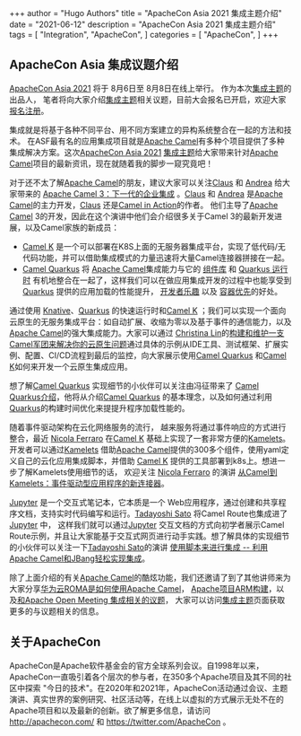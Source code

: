 +++
author = "Hugo Authors"
title = "ApacheCon Asia 2021 集成主题介绍"
date = "2021-06-12"
description = "ApacheCon Asia 2021 集成主题介绍"
tags = [
    "Integration",
    "ApacheCon", 
]
categories = [
    "ApacheCon",
]
+++

## ApacheCon Asia 集成议题介绍

[ApacheCon Asia 2021](https://apachecon.com/acasia2021/zh/) 将于 8月6日至 8月8日在线上举行。 作为本次[集成主题](https://apachecon.com/acasia2021/zh/tracks/integration.html)的出品人， 笔者将向大家介绍[集成主题](https://apachecon.com/acasia2021/zh/tracks/integration.html)相关议题，目前大会报名已开启，欢迎大家[报名注册](https://www.huodongxing.com/event/3600137190322)。

集成就是将基于各种不同平台、用不同方案建立的异构系统整合在一起的方法和技术。 在ASF最有名的应用集成项目就是[Apache Camel](https://camel.apache.org/)有多种个项目提供了多种集成解决方案。这次[ApacheCon Asia 2021](https://apachecon.com/acasia2021/zh/) [集成主题](https://apachecon.com/acasia2021/zh/tracks/integration.html)给大家带来针对[Apache Camel](https://camel.apache.org/)项目的最新资讯，现在就随着我的脚步一窥究竟吧！

对于还不太了解[Apache Camel](https://camel.apache.org/)的朋友，建议大家可以关注[Claus](https://twitter.com/davsclaus) 和 [Andrea](https://twitter.com/oscerd2) 给大家带来的 [Apache Camel 3：下一代的企业集成](https://apachecon.com/acasia2021/zh/sessions/1071.html) 。[Claus](https://twitter.com/davsclaus) 和 [Andrea](https://twitter.com/oscerd2) 是[Apache Camel](https://camel.apache.org/)的主力开发，[Claus](https://twitter.com/davsclaus) 还是[Camel in Action](https://www.manning.com/books/camel-in-action-second-edition?)的作者。 他们主导了[Apache Camel](https://camel.apache.org/) 3的开发，因此在这个演讲中他们会介绍很多关于Camel 3的最新开发进展，以及Camel家族的新成员：

* [Camel K](https://camel.apache.org/camel-k/latest/) 是一个可以部署在K8S上面的无服务器集成平台，实现了低代码/无代码功能，并可以借助集成模式的力量迅速将大量Camel连接器拼接在一起。
* [Camel Quarkus](https://camel.apache.org/camel-quarkus/latest/) 将  [Apache Camel](https://camel.apache.org/manual/latest/index.html)集成能力与它的 [组件库](https://camel.apache.org/components/3.10.x/index.html)  和  [Quarkus 运行时](https://quarkus.io/) 有机地整合在一起了，这样我们可以在做应用集成开发的过程中也能享受到[Quarkus](https://quarkus.io/) 提供的应用加载的性能提升， [开发者乐趣](https://quarkus.io/vision/developer-joy) 以及 [容器优先](https://quarkus.io/vision/container-first)的好处。

通过使用 [Knative](https://knative.dev/)、[Quarkus](https://quarkus.io/) 的快速运行时和[Camel K](https://camel.apache.org/camel-k/latest/) ；我们可以实现一个面向云原生的无服务集成平台：如自动扩展、收缩为零以及基于事件的通信能力，以及[Apache Camel](https://camel.apache.org/)的强大集成能力。大家可以通过 [Christina Lin](https://twitter.com/Christina_wm)的[构建和维护一支Camel军团来解决你的云原生问题](https://apachecon.com/acasia2021/zh/sessions/1070.html)通过具体的示例从IDE工具、测试框架、扩展实例、配置、CI/CD流程到最后的监控，向大家展示使用[Camel Quarkus](https://camel.apache.org/camel-quarkus/latest/) 和[Camel K](https://camel.apache.org/camel-k/latest/)如何来开发一个云原生集成应用。

想了解[Camel Quarkus](https://camel.apache.org/camel-quarkus/latest/) 实现细节的小伙伴可以关注由冯征带来了 [Camel Quarkus介绍](https://apachecon.com/acasia2021/zh/sessions/1072.html)，他将从介绍[Camel Quarkus](https://camel.apache.org/camel-quarkus/latest/) 的基本理念，以及如何通过利用[Quarkus](https://quarkus.io/)的构建时间优化来提提升程序加载性能的。

随着事件驱动架构在云化网络服务的流行， 越来服务将通过事件响应的方式进行整合，最近 [Nicola Ferraro](https://twitter.com/ni_ferraro) 在[Camel K](https://camel.apache.org/camel-k/latest/) 基础上实现了一套非常方便的[Kamelets](https://camel.apache.org/camel-k/latest/kamelets/kamelets.html)。 开发者可以通过[Kamelets](https://camel.apache.org/camel-k/latest/kamelets/kamelets.html) 借助[Apache Camel](https://camel.apache.org/)提供的300多个组件，使用yaml定义自己的云化应用集成脚本，并借助 [Camel K](https://camel.apache.org/camel-k/latest/) 提供的工具部署到k8s上。想进一步了解Kamelets使用细节的话， 欢迎关注  [Nicola Ferraro](https://twitter.com/ni_ferraro) 的演讲 [从Camel到Kamelets：事件驱动型应用程序的新连接器](https://apachecon.com/acasia2021/zh/sessions/1073.html)。

[Jupyter](https://jupyter.org/) 是一个交互式笔记本，它本质是一个 Web应用程序，通过创建和共享程序文档，支持实时代码编写和运行。[Tadayoshi Sato](https://twitter.com/tadayosi) 将Camel Route也集成进了[Jupyter](https://jupyter.org/) 中， 这样我们就可以通过[Jupyter](https://jupyter.org/) 交互文档的方式向初学者展示Camel Route示例，并且让大家能基于交互式网页进行动手实践。想了解具体的实现细节的小伙伴可以关注一下[Tadayoshi Sato](https://twitter.com/tadayosi)的演讲  [使用脚本来进行集成 -- 利用Apache Camel和JBang轻松实现集成](https://apachecon.com/acasia2021/zh/sessions/1074.html)。

除了上面介绍的有关[Apache Camel](https://camel.apache.org/)的酷炫功能，我们还邀请了到了其他讲师来为大家分享[华为云ROMA是如何使用Apache  Camel](https://apachecon.com/acasia2021/zh/sessions/1075.html)， [Apache项目ARM构建](https://apachecon.com/acasia2021/zh/sessions/1089.html)，以及[和Apache Open Meeting 集成相关的议题](https://apachecon.com/acasia2021/zh/sessions/1089.html)， 大家可以访问[集成主题](https://apachecon.com/acasia2021/zh/tracks/integration.html)页面获取更多的与议题相关的信息。

## 关于ApacheCon

ApacheCon是Apache软件基金会的官方全球系列会议。自1998年以来，ApacheCon一直吸引着各个层次的参与者，在350多个Apache项目及其不同的社区中探索 "今日的技术"。在2020年和2021年，ApacheCon活动通过会议、主题演讲、真实世界的案例研究、社区活动等，在线上以虚拟的方式展示无处不在的Apache项目和以及最新的创新。欲了解更多信息，请访问 <http://apachecon.com/> 和 <https://twitter.com/ApacheCon> 。
